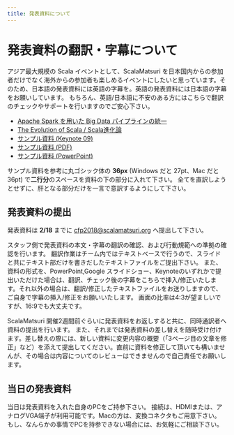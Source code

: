 ```yaml
---
title: 発表資料について
---
```


# 発表資料の翻訳・字幕について

アジア最大規模の Scala イベントとして、ScalaMatsuri を日本国内からの参加者だけでなく海外からの参加者も楽しめるイベントにしたいと思っています。そのため、日本語の発表資料には英語の字幕を。英語の発表資料には日本語の字幕をお願いしています。
もちろん、英語/日本語に不安のある方にはこちらで翻訳のチェックやサポートを行いますのでご安心下さい。


- [Apache Spark を用いた Big Data パイプラインの統一](http://www.slideshare.net/scalaconfjp/building-a-unified-data-pipline-in-spark)
- [The Evolution of Scala / Scala進化論](http://www.slideshare.net/scalaconfjp/the-evolution-of-scala-scala)
- [サンプル資料 (Keynote 09)](/img/sub-samples/sub-sample.key)
- [サンプル資料 (PDF)](/img/sub-samples/sub-sample.pdf)
- [サンプル資料 (PowerPoint)](/img/sub-samples/sub-sample.pptx)

サンプル資料を参考に丸ゴシック体の **36px** (Windows だと 27pt、Mac だと 36pt) で**二行分**のスペースを資料の下の部分に入れて下さい。
全てを直訳しようとせずに、肝となる部分だけを一言で意訳するようにして下さい。

## 発表資料の提出

発表資料は **2/18** までに cfp2018@scalamatsuri.org へ提出して下さい。

スタッフ側で発表資料の本文・字幕の翻訳の確認、および行動規範への準拠の確認を行います。
翻訳作業はチーム内ではテキストベースで行うので、スライドと共にテキスト部だけを書きだしたテキストファイルをご提出下さい。
また、資料の形式を、PowerPoint,Google スライドショー、Keynoteのいずれかで提出いただけた場合は、翻訳、チェック後の字幕をこちらで挿入/修正いたします。それ以外の場合は、翻訳/修正したテキストファイルをお送りしますので、ご自身で字幕の挿入/修正をお願いいたします。
画面の比率は4:3が望ましいですが、16:9でも大丈夫です。

ScalaMatsuri 開催2週間前ぐらいに発表資料をお返しすると共に、同時通訳者へ資料の提出を行います。
また、それまでは発表資料の差し替えを随時受け付けます。差し替えの際には、新しい資料に変更内容の概要（「3ページ目の文章を修正」など）を添えて提出してください。直前に資料を修正して頂いても構いませんが、その場合は内容についてのレビューはできませんので自己責任でお願いします。

## 当日の発表資料

当日は発表資料を入れた自身のPCをご持参下さい。
接続は、HDMIまたは、アナログVGA端子が利用可能です。Macの方は、変換コネクタもご用意下さい。
もし、なんらかの事情でPCを持参できない場合には、お気軽にご相談下さい。